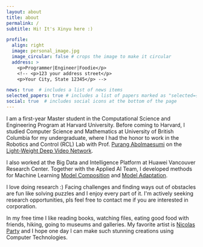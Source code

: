 ```yaml
---
layout: about
title: about
permalink: /
subtitle: Hi! It's Xinyu here :)  

profile:
  align: right
  image: personal_image.jpg
  image_circular: false # crops the image to make it circular
  address: >
    <p>Programmer|Engineer|Foodie</p>
    <!-- <p>123 your address street</p>
    <p>Your City, State 12345</p> -->

news: true  # includes a list of news items
selected_papers: true # includes a list of papers marked as "selected={true}"
social: true  # includes social icons at the bottom of the page
---
```


I am a first-year Master student in the Computational Science and Engineering Program at Harvard University. Before coming to Harvard, I studied Computer Science and Mathematics at University of British Columbia for my undergraduate, where I had the honor to work in the Robotics and Control (RCL) Lab with Prof. [Purang Abolmaesumi](https://ece.ubc.ca/purang-abolmaesumi/) on the [Light-Weight Deep Video Network](https://www.spiedigitallibrary.org/conference-proceedings-of-spie/12034/120341I/A-light-weight-deep-video-network--towards-robust-assessment/10.1117/12.2611176.short?SSO=1).

<!-- which has been selected for oral presentation in the 2022 SPIE and won the outstanding paper award.   -->

I also worked at the Big Data and Intelligence Platform at Huawei Vancouver Research Center. Together with the Applied AI Team, I developed methods for Machine Learning [Model Composition](https://www.bmvc2021-virtualconference.com/assets/papers/0508.pdf) and [Model Adaptation](https://arxiv.org/abs/2107.13389).

I love doing research :) Facing challenges and finding ways out of obstacles are fun like solving puzzles and I enjoy every part of it. I'm actively seeking research opportunities, pls feel free to contact me if you are interested in corporation.

In my free time I like reading books, watching files, eating good food with friends, hiking, going to museums and galleries. My favorite artist is [Nicolas Party](https://www.mbam.qc.ca/en/exhibitions/nicolas-party-lheure-mauve/) and I hope one day I can make such stunning creations using Computer Technologies.


<!-- Both of which were accepted and selected as oral at [2021 ICCV](https://arxiv.org/abs/2107.13389) and [2022 BMVC](https://www.bmvc2021-virtualconference.com/assets/papers/0508.pdf) respectively. -->

<!--
You can put a picture in, too. The code is already in, just name your picture `prof_pic.jpg` and put it in the `img/` folder.

Put your address / P.O. box / other info right below your picture. You can also disable any these elements by editing `profile` property of the YAML header of your `_pages/about.md`. Edit `_bibliography/papers.bib` and Jekyll will render your [publications page](/al-folio/publications/) automatically. -->

<!-- Link to your social media connections, too. This theme is set up to use [Font Awesome icons](http://fortawesome.github.io/Font-Awesome/) and [Academicons](https://jpswalsh.github.io/academicons/), like the ones below. Add your Facebook, Twitter, LinkedIn, Google Scholar, or just disable all of them. -->
